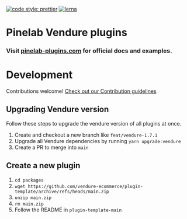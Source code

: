 [![code style: prettier](https://img.shields.io/badge/code_style-prettier-ff69b4.svg)](https://github.com/prettier/prettier)
[![lerna](https://img.shields.io/badge/maintained%20with-lerna-cc00ff.svg)](https://lerna.js.org/)

# Pinelab Vendure plugins

### Visit [pinelab-plugins.com](https://pinelab-plugins.com/) for official docs and examples.

# Development

Contributions welcome! [Check out our Contribution guidelines](./CONTRIBUTING.md)

## Upgrading Vendure version

Follow these steps to upgrade the vendure version of all plugins at once.

1. Create and checkout a new branch like `feat/vendure-1.7.1`
2. Upgrade all Vendure dependencies by running `yarn upgrade:vendure`
3. Create a PR to merge into `main`

## Create a new plugin

1. `cd packages`
2. `wget https://github.com/vendure-ecommerce/plugin-template/archive/refs/heads/main.zip`
3. `unzip main.zip`
4. `rm main.zip`
5. Follow the README in `plugin-template-main`
